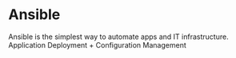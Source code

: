 # Ansible
Ansible is the simplest way to automate apps and IT infrastructure. Application Deployment + Configuration Management
